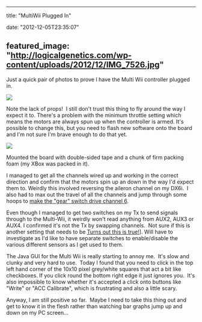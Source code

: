 
---
title: "MultiWii Plugged In"

date: "2012-12-05T23:35:07"

featured_image: "http://logicalgenetics.com/wp-content/uploads/2012/12/IMG_7526.jpg"
---


Just a quick pair of photos to prove I have the Multi Wii controller plugged in.

<a href="http://logicalgenetics.com/wp-content/uploads/2012/12/IMG_7526.jpg"><img src="http://logicalgenetics.com/wp-content/uploads/2012/12/IMG_7526.jpg"/></a>

Note the lack of props!  I still don't trust this thing to fly around the way I expect it to. There's a problem with the minimum throttle setting which means the motors are always spun up when the controller is armed. It's possible to change this, but you need to flash new software onto the board and I'm not sure I'm brave enough to do that yet.

<a href="http://logicalgenetics.com/wp-content/uploads/2012/12/IMG_7528.jpg"><img src="http://logicalgenetics.com/wp-content/uploads/2012/12/IMG_7528.jpg"/></a>

Mounted the board with double-sided tape and a chunk of firm packing foam (my XBox was packed in it).

I managed to get all the channels wired up and working in the correct direction and confirm that the motors spin up an down in the way I'd expect them to. Weirdly this involved reversing the aileron channel on my DX6i.  I also had to max out the travel of all the channels and jump through some hoops to <a href="http://www.rcgroups.com/forums/showthread.php?t=1427473">make the "gear" switch drive channel 6</a>.

Even though I managed to get two switches on my Tx to send signals through to the Multi-Wii, it weirdly won't read anything from AUX2, AUX3 or AUX4. I confirmed it's not the Tx by swapping channels.  Not sure if this is another setting that needs to be <a href="http://www.multiwii.com/forum/viewtopic.php?f=18&amp;t=1532">Turns out this is true!</a>]. Will have to investigate as I'd like to have separate switches to enable/disable the various different sensors as I get used to them.

The Java GUI for the Multi Wii is really starting to annoy me.  It's slow and clunky and very hard to use.  Today I found that you need to click in the top left hand corner of the 10x10 pixel grey/white squares that act a bit like checkboxes. If you click round the bottom right edge it just ignores you.  It's also impossible to know whether it's accepted a click onto buttons like "Write" or "ACC Calibrate", which is frustrating and also a little scary.

Anyway, I am still positive so far.  Maybe I need to take this thing out and get to know it in the flesh rather than watching bar graphs jump up and down on my PC screen...